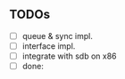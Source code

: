 ## TODOs
- [ ] queue & sync impl.
- [ ] interface impl.
- [ ] integrate with sdb on x86 
- [ ] done:
